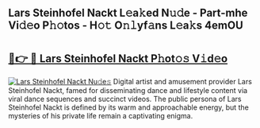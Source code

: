 ## Lars Steinhofel Nackt L𝚎a𝚔ed N𝚞𝚍e - Part-mhe Vi𝚍𝚎o P𝚑𝚘tos - H𝚘𝚝 O𝚗𝚕yf𝚊ns L𝚎a𝚔s 4emOU

# <h2><a href="http://kfcqfwx.oniu.top/?m=Lars+Steinhofel+Nackt">🔗👉 🔴 Lars Steinhofel Nackt P𝚑ot𝚘𝚜 V𝚒d𝚎o</a></h2>

[![Lars Steinhofel Nackt Nu𝚍e𝚜](https://i.imgur.com/0qMVB7G.gif)](http://kfcqfwx.oniu.top/?m=Lars+Steinhofel+Nackt)
Digital artist and amusement provider Lars Steinhofel Nackt, famed for disseminating dance and lifestyle content via viral dance sequences and succinct videos. The public persona of Lars Steinhofel Nackt is defined by its warm and approachable energy, but the mysteries of his private life remain a captivating enigma.  
